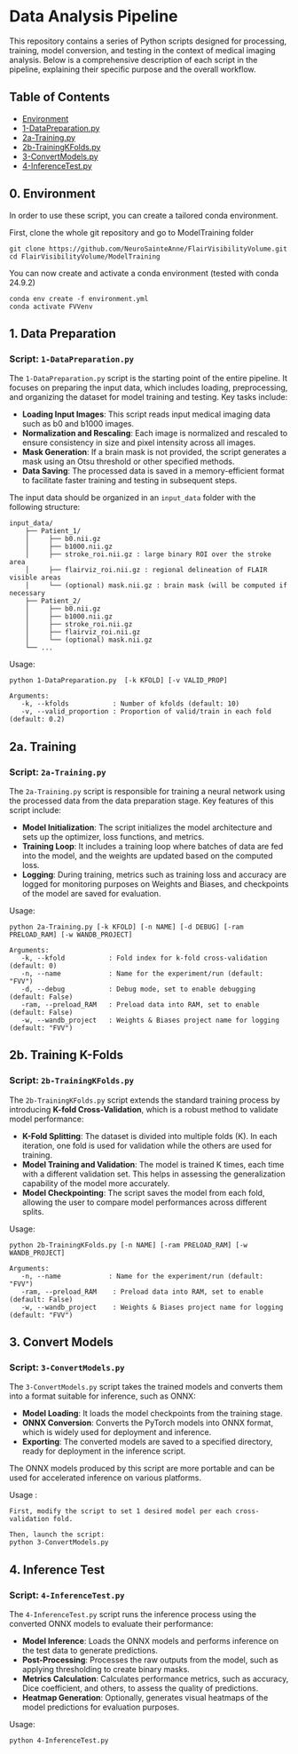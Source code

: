 # Data Analysis Pipeline

This repository contains a series of Python scripts designed for processing, training, model conversion, and testing in the context of medical imaging analysis. Below is a comprehensive description of each script in the pipeline, explaining their specific purpose and the overall workflow.

## Table of Contents
* [Environment](#0-environment)
* [1-DataPreparation.py](#1-data-preparation)
* [2a-Training.py](#2a-training)
* [2b-TrainingKFolds.py](#2b-training-k-folds)
* [3-ConvertModels.py](#3-convert-models)
* [4-InferenceTest.py](#4-inference-test)

## 0. Environment

In order to use these script, you can create a tailored conda environment.

First, clone the whole git repository and go to ModelTraining folder

```
git clone https://github.com/NeuroSainteAnne/FlairVisibilityVolume.git
cd FlairVisibilityVolume/ModelTraining
```

You can now create and activate a conda environment (tested with conda 24.9.2)

```
conda env create -f environment.yml
conda activate FVVenv
```

## 1. Data Preparation

### Script: `1-DataPreparation.py`

The `1-DataPreparation.py` script is the starting point of the entire pipeline. It focuses on preparing the input data, which includes loading, preprocessing, and organizing the dataset for model training and testing. Key tasks include:

- **Loading Input Images**: This script reads input medical imaging data such as b0 and b1000 images.
- **Normalization and Rescaling**: Each image is normalized and rescaled to ensure consistency in size and pixel intensity across all images.
- **Mask Generation**: If a brain mask is not provided, the script generates a mask using an Otsu threshold or other specified methods.
- **Data Saving**: The processed data is saved in a memory-efficient format to facilitate faster training and testing in subsequent steps.

The input data should be organized in an `input_data` folder with the following structure:
```
input_data/
    ├── Patient_1/
    │     ├── b0.nii.gz
    │     ├── b1000.nii.gz
    │     ├── stroke_roi.nii.gz : large binary ROI over the stroke area
    │     ├── flairviz_roi.nii.gz : regional delineation of FLAIR visible areas
    │     └── (optional) mask.nii.gz : brain mask (will be computed if necessary
    ├── Patient_2/
    │     ├── b0.nii.gz
    │     ├── b1000.nii.gz
    │     ├── stroke_roi.nii.gz 
    │     ├── flairviz_roi.nii.gz 
    │     └── (optional) mask.nii.gz
    └── ...
```

Usage:

```
python 1-DataPreparation.py  [-k KFOLD] [-v VALID_PROP] 

Arguments:
   -k, --kfolds           : Number of kfolds (default: 10)
   -v, --valid_proportion : Proportion of valid/train in each fold (default: 0.2)
```

## 2a. Training

### Script: `2a-Training.py`

The `2a-Training.py` script is responsible for training a neural network using the processed data from the data preparation stage. Key features of this script include:

- **Model Initialization**: The script initializes the model architecture and sets up the optimizer, loss functions, and metrics.
- **Training Loop**: It includes a training loop where batches of data are fed into the model, and the weights are updated based on the computed loss.
- **Logging**: During training, metrics such as training loss and accuracy are logged for monitoring purposes on Weights and Biases, and checkpoints of the model are saved for evaluation.
  
Usage:
```
python 2a-Training.py [-k KFOLD] [-n NAME] [-d DEBUG] [-ram PRELOAD_RAM] [-w WANDB_PROJECT]

Arguments:
   -k, --kfold           : Fold index for k-fold cross-validation (default: 0)
   -n, --name            : Name for the experiment/run (default: "FVV")
   -d, --debug           : Debug mode, set to enable debugging (default: False)
   -ram, --preload_RAM   : Preload data into RAM, set to enable (default: False)
   -w, --wandb_project   : Weights & Biases project name for logging (default: "FVV")
```

## 2b. Training K-Folds

### Script: `2b-TrainingKFolds.py`

The `2b-TrainingKFolds.py` script extends the standard training process by introducing **K-fold Cross-Validation**, which is a robust method to validate model performance:

- **K-Fold Splitting**: The dataset is divided into multiple folds (K). In each iteration, one fold is used for validation while the others are used for training.
- **Model Training and Validation**: The model is trained K times, each time with a different validation set. This helps in assessing the generalization capability of the model more accurately.
- **Model Checkpointing**: The script saves the model from each fold, allowing the user to compare model performances across different splits.

Usage:

```
python 2b-TrainingKFolds.py [-n NAME] [-ram PRELOAD_RAM] [-w WANDB_PROJECT]

Arguments:
   -n, --name            : Name for the experiment/run (default: "FVV")
   -ram, --preload_RAM    : Preload data into RAM, set to enable (default: False)
   -w, --wandb_project    : Weights & Biases project name for logging (default: "FVV")
```

## 3. Convert Models

### Script: `3-ConvertModels.py`

The `3-ConvertModels.py` script takes the trained models and converts them into a format suitable for inference, such as ONNX:

- **Model Loading**: It loads the model checkpoints from the training stage.
- **ONNX Conversion**: Converts the PyTorch models into ONNX format, which is widely used for deployment and inference.
- **Exporting**: The converted models are saved to a specified directory, ready for deployment in the inference script.

The ONNX models produced by this script are more portable and can be used for accelerated inference on various platforms.

Usage :

```
First, modify the script to set 1 desired model per each cross-validation fold.

Then, launch the script:
python 3-ConvertModels.py
```

## 4. Inference Test

### Script: `4-InferenceTest.py`

The `4-InferenceTest.py` script runs the inference process using the converted ONNX models to evaluate their performance:

- **Model Inference**: Loads the ONNX models and performs inference on the test data to generate predictions.
- **Post-Processing**: Processes the raw outputs from the model, such as applying thresholding to create binary masks.
- **Metrics Calculation**: Calculates performance metrics, such as accuracy, Dice coefficient, and others, to assess the quality of predictions.
- **Heatmap Generation**: Optionally, generates visual heatmaps of the model predictions for evaluation purposes.

Usage:

```
python 4-InferenceTest.py
```

